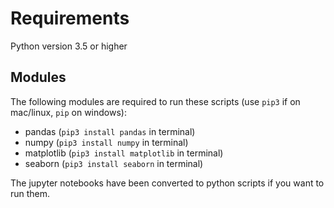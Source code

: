 # Requirements
Python version 3.5 or higher
## Modules
The following modules are required to run these scripts (use ```pip3``` if on mac/linux, ```pip``` on windows):
 - pandas (```pip3 install pandas``` in terminal)
 - numpy (```pip3 install numpy``` in terminal)
 - matplotlib (```pip3 install matplotlib``` in terminal)
 - seaborn (```pip3 install seaborn``` in terminal)

The jupyter notebooks have been converted to python scripts if you want to run them.